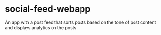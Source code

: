 # social-feed-webapp
An app with a post feed that sorts posts based on the tone of post content and displays analytics on the posts
